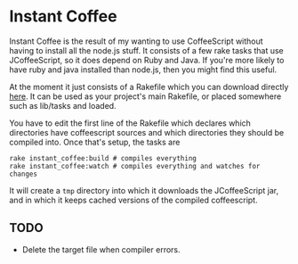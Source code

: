 # Instant Coffee

Instant Coffee is the result of my wanting to use CoffeeScript without having
to install all the node.js stuff. It consists of a few rake tasks that use
JCoffeeScript, so it does depend on Ruby and Java. If you're more likely to
have ruby and java installed than node.js, then you might find this useful.

At the moment it just consists of a Rakefile which you can download directly
[here](https://github.com/fredericksgary/instant-coffee/raw/master/Rakefile).
It can be used as your project's main Rakefile, or placed somewhere such as
lib/tasks and loaded.

You have to edit the first line of the Rakefile which declares which
directories have coffeescript sources and which directories they should be
compiled into. Once that's setup, the tasks are

    rake instant_coffee:build # compiles everything
    rake instant_coffee:watch # compiles everything and watches for changes

It will create a `tmp` directory into which it downloads the JCoffeeScript jar,
and in which it keeps cached versions of the compiled coffeescript.

## TODO

* Delete the target file when compiler errors.
